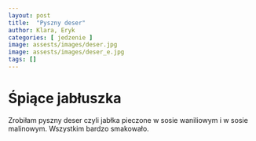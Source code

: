 ```yaml
---
layout: post
title:  "Pyszny deser"
author: Klara, Eryk
categories: [ jedzenie ]
image: assests/images/deser.jpg
image: assests/images/deser_e.jpg
tags: []
---
```


# Śpiące jabłuszka
Zrobiłam pyszny deser czyli jabłka pieczone w sosie waniliowym i w sosie malinowym. Wszystkim bardzo smakowało.
